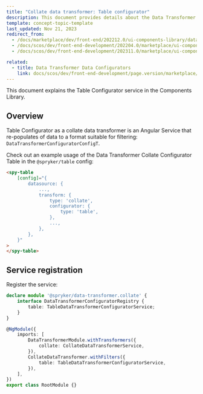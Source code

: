 ```yaml
---
title: "Collate data transformer: Table configurator"
description: This document provides details about the Data Transformer Collate Configurator Table service in the Components Library.
template: concept-topic-template
last_updated: Nov 21, 2023
redirect_from:
  - /docs/marketplace/dev/front-end/202212.0/ui-components-library/data-transformers/collate/data-configurators/table.html
  - /docs/scos/dev/front-end-development/202204.0/marketplace/ui-components-library/data-transformers/collate/data-configurators/table.html
  - /docs/scos/dev/front-end-development/202311.0/marketplace/ui-components-library/data-transformers/data-transformer-collate/collate-data-transformer-data-configurators/collate-data-transformer-table-configurator.html

related:
  - title: Data Transformer Data Configurators
    link: docs/scos/dev/front-end-development/page.version/marketplace/ui-components-library/data-transformers/data-transformer-collate/collate-data-transformer-data-configurators/collate-data-transformer-data-configurators.html
---
```


This document explains the Table Configurator service in the Components Library.

## Overview

Table Configurator as a collate data transformer is an Angular Service that re-populates of data to a format suitable for filtering: `DataTransformerConfiguratorConfigT`.

Check out an example usage of the Data Transformer Collate Configurator Table in the `@spryker/table` config:

```html
<spy-table
    [config]="{
        datasource: {
            ...,                                                   
            transform: {
                type: 'collate',
                configurator: {
                    type: 'table',
                },
                ...,  
            },
        },
    }"
>
</spy-table>
```

## Service registration

Register the service:

```ts
declare module '@spryker/data-transformer.collate' {
    interface DataTransformerConfiguratorRegistry {
        table: TableDataTransformerConfiguratorService;
    }
}

@NgModule({
    imports: [
        DataTransformerModule.withTransformers({
            collate: CollateDataTransformerService,
        }),
        CollateDataTransformer.withFilters({
            table: TableDataTransformerConfiguratorService,
        }),
    ],
})
export class RootModule {}
```
